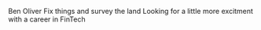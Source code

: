 Ben Oliver
Fix things and survey the land
Looking for a little more excitment with a career in FinTech
